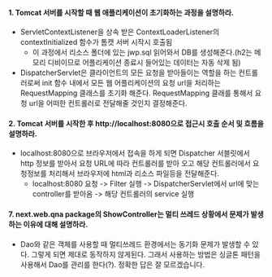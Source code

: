 #### 1. Tomcat 서버를 시작할 때 웹 애플리케이션이 초기화하는 과정을 설명하라.
* ServletContextListener을 상속 받은 ContextLoaderListener의 contextInitialized 함수가 톰캣 서버 시작시 호출됨
  * 이 과정에서 리소스 폴더에 있는 jwp.sql 읽어와서 DB를 생성해준다.(h2는 메모리 디비이므로 어플리케이션 종료시 들어있는 데이터는 자동 삭제 됨)
* DispatcherServlet은 클라이언트의 모든 요청을 받아들이는 역할을 하는 컨트롤러로써 init 함수 내에서 모든 웹 어플리케이션의 요청 url을 처리하는 RequestMapping 클래스를 초기화 해준다. RequestMapping 클래를 통해서 요청 url을 어떠한 컨트롤러로 전달해줄 것인지 결정해준다.

#### 2. Tomcat 서버를 시작한 후 http://localhost:8080으로 접근시 호출 순서 및 흐름을 설명하라.
* localhost:8080으로 브라우저에서 접속을 하게 되면 Dispatcher 서블릿에서 http 정보를 받아서 요청 URL에 따라 컨트롤러를 받아 오고 해당 컨트롤러에서 요청정보를 처리해서 브라우저에 html과 리소스 파일등을 전달해준다.
  * localhost:8080 요청 -> Filter 실행 -> DispatcherServlet에서 url에 맞는 controller를 받아옴 -> 해당 컨트롤러의 service 실행

#### 7. next.web.qna package의 ShowController는 멀티 쓰레드 상황에서 문제가 발생하는 이유에 대해 설명하라.
* Dao와 같은 객체를 사용할 때 멀티쓰레드 환경에서는 동기화 문제가 발생할 수 있다. 그렇게 되면 제대로 동작하지 않게된다. 그래서 사용하는 방법은 싱글톤 패턴을 사용해서 Dao를 관리를 한다(?). 정확한 답은 잘 모르겠습니다.
